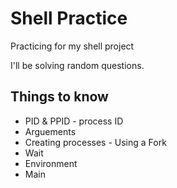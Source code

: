 # Shell Practice

Practicing for my shell project

I'll be solving random questions.


##  Things to know
- PID & PPID - process ID
- Arguements
- Creating processes - Using a Fork
- Wait
- Environment
- Main
